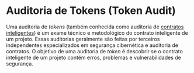 # Auditoria de Tokens (Token Audit)

Uma auditoria de _tokens_ (também conhecida como auditoria de [contratos inteligentes](Contrato%20Inteligente.md)) é um exame técnico e metodológico do contrato inteligente de um projeto. Essas auditorias geralmente são feitas por terceiros independentes especializados em segurança cibernética e auditoria de contratos. O objetivo de uma auditoria de _token_ é descobrir se o contrato inteligente de um projeto contém erros, problemas e vulnerabilidades de segurança.

